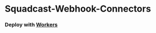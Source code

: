 # Squadcast-Webhook-Connectors

### Deploy with [Workers](https://developers.cloudflare.com/workers/platform/deploy-button)
